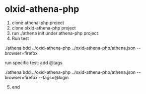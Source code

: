 # olxid-athena-php

1. clone athena-php project
2. clone olxid-athena-php project
3. run ./athena init under athena-php project
4. Run test

  ./athena bdd ../oxid-athena-php ../oxid-athena-php/athena.json --browser=firefox
  
  run specific test:
  add @tags
  
  ./athena bdd ../oxid-athena-php ../oxid-athena-php/athena.json --browser=firefox --tags=@login
  
5. end
